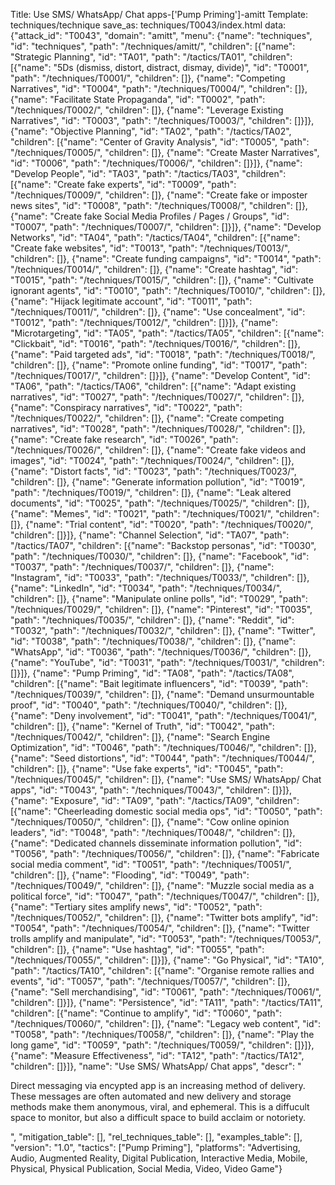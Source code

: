 Title: Use SMS/ WhatsApp/ Chat apps-['Pump Priming']-amitt
Template: techniques/technique
save_as: techniques/T0043/index.html
data: {"attack_id": "T0043", "domain": "amitt", "menu": {"name": "techniques", "id": "techniques", "path": "/techniques/amitt/", "children": [{"name": "Strategic Planning", "id": "TA01", "path": "/tactics/TA01", "children": [{"name": "5Ds (dismiss, distort, distract, dismay, divide)", "id": "T0001", "path": "/techniques/T0001/", "children": []}, {"name": "Competing Narratives", "id": "T0004", "path": "/techniques/T0004/", "children": []}, {"name": "Facilitate State Propaganda", "id": "T0002", "path": "/techniques/T0002/", "children": []}, {"name": "Leverage Existing Narratives", "id": "T0003", "path": "/techniques/T0003/", "children": []}]}, {"name": "Objective Planning", "id": "TA02", "path": "/tactics/TA02", "children": [{"name": "Center of Gravity Analysis", "id": "T0005", "path": "/techniques/T0005/", "children": []}, {"name": "Create Master Narratives", "id": "T0006", "path": "/techniques/T0006/", "children": []}]}, {"name": "Develop People", "id": "TA03", "path": "/tactics/TA03", "children": [{"name": "Create fake experts", "id": "T0009", "path": "/techniques/T0009/", "children": []}, {"name": "Create fake or imposter news sites", "id": "T0008", "path": "/techniques/T0008/", "children": []}, {"name": "Create fake Social Media Profiles / Pages / Groups", "id": "T0007", "path": "/techniques/T0007/", "children": []}]}, {"name": "Develop Networks", "id": "TA04", "path": "/tactics/TA04", "children": [{"name": "Create fake websites", "id": "T0013", "path": "/techniques/T0013/", "children": []}, {"name": "Create funding campaigns", "id": "T0014", "path": "/techniques/T0014/", "children": []}, {"name": "Create hashtag", "id": "T0015", "path": "/techniques/T0015/", "children": []}, {"name": "Cultivate ignorant agents", "id": "T0010", "path": "/techniques/T0010/", "children": []}, {"name": "Hijack legitimate account", "id": "T0011", "path": "/techniques/T0011/", "children": []}, {"name": "Use concealment", "id": "T0012", "path": "/techniques/T0012/", "children": []}]}, {"name": "Microtargeting", "id": "TA05", "path": "/tactics/TA05", "children": [{"name": "Clickbait", "id": "T0016", "path": "/techniques/T0016/", "children": []}, {"name": "Paid targeted ads", "id": "T0018", "path": "/techniques/T0018/", "children": []}, {"name": "Promote online funding", "id": "T0017", "path": "/techniques/T0017/", "children": []}]}, {"name": "Develop Content", "id": "TA06", "path": "/tactics/TA06", "children": [{"name": "Adapt existing narratives", "id": "T0027", "path": "/techniques/T0027/", "children": []}, {"name": "Conspiracy narratives", "id": "T0022", "path": "/techniques/T0022/", "children": []}, {"name": "Create competing narratives", "id": "T0028", "path": "/techniques/T0028/", "children": []}, {"name": "Create fake research", "id": "T0026", "path": "/techniques/T0026/", "children": []}, {"name": "Create fake videos and images", "id": "T0024", "path": "/techniques/T0024/", "children": []}, {"name": "Distort facts", "id": "T0023", "path": "/techniques/T0023/", "children": []}, {"name": "Generate information pollution", "id": "T0019", "path": "/techniques/T0019/", "children": []}, {"name": "Leak altered documents", "id": "T0025", "path": "/techniques/T0025/", "children": []}, {"name": "Memes", "id": "T0021", "path": "/techniques/T0021/", "children": []}, {"name": "Trial content", "id": "T0020", "path": "/techniques/T0020/", "children": []}]}, {"name": "Channel Selection", "id": "TA07", "path": "/tactics/TA07", "children": [{"name": "Backstop personas", "id": "T0030", "path": "/techniques/T0030/", "children": []}, {"name": "Facebook", "id": "T0037", "path": "/techniques/T0037/", "children": []}, {"name": "Instagram", "id": "T0033", "path": "/techniques/T0033/", "children": []}, {"name": "LinkedIn", "id": "T0034", "path": "/techniques/T0034/", "children": []}, {"name": "Manipulate online polls", "id": "T0029", "path": "/techniques/T0029/", "children": []}, {"name": "Pinterest", "id": "T0035", "path": "/techniques/T0035/", "children": []}, {"name": "Reddit", "id": "T0032", "path": "/techniques/T0032/", "children": []}, {"name": "Twitter", "id": "T0038", "path": "/techniques/T0038/", "children": []}, {"name": "WhatsApp", "id": "T0036", "path": "/techniques/T0036/", "children": []}, {"name": "YouTube", "id": "T0031", "path": "/techniques/T0031/", "children": []}]}, {"name": "Pump Priming", "id": "TA08", "path": "/tactics/TA08", "children": [{"name": "Bait legitimate influencers", "id": "T0039", "path": "/techniques/T0039/", "children": []}, {"name": "Demand unsurmountable proof", "id": "T0040", "path": "/techniques/T0040/", "children": []}, {"name": "Deny involvement", "id": "T0041", "path": "/techniques/T0041/", "children": []}, {"name": "Kernel of Truth", "id": "T0042", "path": "/techniques/T0042/", "children": []}, {"name": "Search Engine Optimization", "id": "T0046", "path": "/techniques/T0046/", "children": []}, {"name": "Seed distortions", "id": "T0044", "path": "/techniques/T0044/", "children": []}, {"name": "Use fake experts", "id": "T0045", "path": "/techniques/T0045/", "children": []}, {"name": "Use SMS/ WhatsApp/ Chat apps", "id": "T0043", "path": "/techniques/T0043/", "children": []}]}, {"name": "Exposure", "id": "TA09", "path": "/tactics/TA09", "children": [{"name": "Cheerleading domestic social media ops", "id": "T0050", "path": "/techniques/T0050/", "children": []}, {"name": "Cow online opinion leaders", "id": "T0048", "path": "/techniques/T0048/", "children": []}, {"name": "Dedicated channels disseminate information pollution", "id": "T0056", "path": "/techniques/T0056/", "children": []}, {"name": "Fabricate social media comment", "id": "T0051", "path": "/techniques/T0051/", "children": []}, {"name": "Flooding", "id": "T0049", "path": "/techniques/T0049/", "children": []}, {"name": "Muzzle social media as a political force", "id": "T0047", "path": "/techniques/T0047/", "children": []}, {"name": "Tertiary sites amplify news", "id": "T0052", "path": "/techniques/T0052/", "children": []}, {"name": "Twitter bots amplify", "id": "T0054", "path": "/techniques/T0054/", "children": []}, {"name": "Twitter trolls amplify and manipulate", "id": "T0053", "path": "/techniques/T0053/", "children": []}, {"name": "Use hashtag", "id": "T0055", "path": "/techniques/T0055/", "children": []}]}, {"name": "Go Physical", "id": "TA10", "path": "/tactics/TA10", "children": [{"name": "Organise remote rallies and events", "id": "T0057", "path": "/techniques/T0057/", "children": []}, {"name": "Sell merchandising", "id": "T0061", "path": "/techniques/T0061/", "children": []}]}, {"name": "Persistence", "id": "TA11", "path": "/tactics/TA11", "children": [{"name": "Continue to amplify", "id": "T0060", "path": "/techniques/T0060/", "children": []}, {"name": "Legacy web content", "id": "T0058", "path": "/techniques/T0058/", "children": []}, {"name": "Play the long game", "id": "T0059", "path": "/techniques/T0059/", "children": []}]}, {"name": "Measure Effectiveness", "id": "TA12", "path": "/tactics/TA12", "children": []}]}, "name": "Use SMS/ WhatsApp/ Chat apps", "descr": "<p>Direct messaging via encypted app is an increasing method of delivery. These messages are often automated and new delivery and storage methods make them anonymous, viral, and ephemeral. This is a diffucult space to monitor, but also a difficult space to build acclaim or notoriety.</p>", "mitigation_table": [], "rel_techniques_table": [], "examples_table": [], "version": "1.0", "tactics": ["Pump Priming"], "platforms": "Advertising, Audio, Augmented Reality, Digital Publication, Interactive Media, Mobile, Physical, Physical Publication, Social Media, Video, Video Game"}
